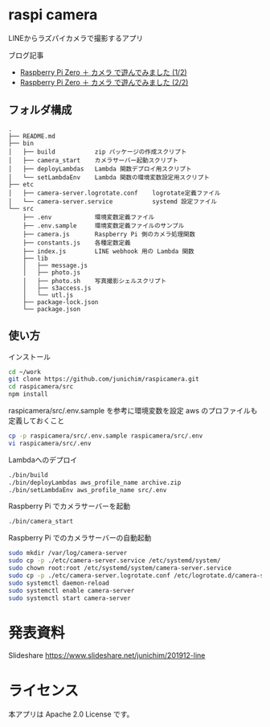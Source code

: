# raspi camera
LINEからラズパイカメラで撮影するアプリ

ブログ記事
* [Raspberry Pi Zero ＋ カメラ で遊んでみました (1/2)](https://blog.mori-soft.com/entry/2019/11/23/231853)
* [Raspberry Pi Zero ＋ カメラ で遊んでみました (2/2)](https://blog.mori-soft.com/entry/2019/11/23/231949)

## フォルダ構成

```
.
├── README.md        
├── bin
│   ├── build           zip パッケージの作成スクリプト
│   ├── camera_start    カメラサーバー起動スクリプト
│   ├── deployLambdas   Lambda 関数デプロイ用スクリプト
│   └── setLambdaEnv    Lambda 関数の環境変数設定用スクリプト
├── etc
│   ├── camera-server.logrotate.conf    logrotate定義ファイル
│   └── camera-server.service           systemd 設定ファイル
└── src
    ├── .env            環境変数定義ファイル
    ├── .env.sample     環境変数定義ファイルのサンプル
    ├── camera.js       Raspberry Pi 側のカメラ処理関数
    ├── constants.js    各種定数定義
    ├── index.js        LINE webhook 用の Lambda 関数
    ├── lib
    │   ├── message.js
    │   ├── photo.js
    │   ├── photo.sh    写真撮影シェルスクリプト
    │   ├── s3access.js
    │   └── utl.js
    ├── package-lock.json    
    └── package.json
```

## 使い方

インストール
```bash
cd ~/work
git clone https://github.com/junichim/raspicamera.git
cd raspicamera/src
npm install
```

raspicamera/src/.env.sample を参考に環境変数を設定
aws のプロファイルも定義しておくこと
```bash
cp -p raspicamera/src/.env.sample raspicamera/src/.env
vi raspicamera/src/.env
```

Lambdaへのデプロイ
```bash
./bin/build
./bin/deployLambdas aws_profile_name archive.zip
./bin/setLambdaEnv aws_profile_name src/.env
```

Raspberry Pi でカメラサーバーを起動
```bash
./bin/camera_start
```

Raspberry Pi でのカメラサーバーの自動起動
```bash
sudo mkdir /var/log/camera-server
sudo cp -p ./etc/camera-server.service /etc/systemd/system/
sudo chown root:root /etc/systemd/system/camera-server.service
sudo cp -p ./etc/camera-server.logrotate.conf /etc/logrotate.d/camera-server
sudo systemctl daemon-reload
sudo systemctl enable camera-server
sudo systemctl start camera-server
```

# 発表資料

Slideshare
https://www.slideshare.net/junichim/201912-line

# ライセンス
本アプリは Apache 2.0 License です。
